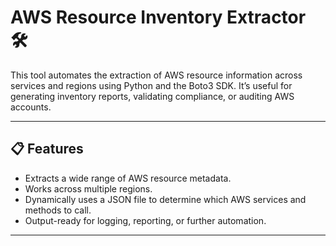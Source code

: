 # AWS Resource Inventory Extractor 🛠️

This tool automates the extraction of AWS resource information across services and regions using Python and the Boto3 SDK. It’s useful for generating inventory reports, validating compliance, or auditing AWS accounts.

---

## 📋 Features

- Extracts a wide range of AWS resource metadata.
- Works across multiple regions.
- Dynamically uses a JSON file to determine which AWS services and methods to call.
- Output-ready for logging, reporting, or further automation.

---
